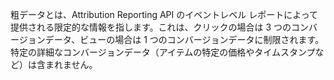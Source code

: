 粗データとは、Attribution Reporting API のイベントレベル レポートによって提供される限定的な情報を指します。これは、クリックの場合は 3 つのコンバージョンデータ、ビューの場合は 1 つのコンバージョンデータに制限されます。特定の詳細なコンバージョンデータ（アイテムの特定の価格やタイムスタンプなど）は含まれません。
